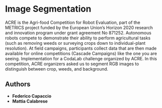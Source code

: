 # Image Segmentation

ACRE is the Agri-food Competition for Robot Evaluation, part of the METRICS project funded by the European Union’s Horizon 2020 research and innovation program under grant agreement No 871252. Autonomous robots compete to demonstrate their ability to perform agricultural tasks (such as removing weeds or surveying crops down to individual-plant resolution). At field campaigns, participants collect data that are then made available for online competitions (Cascade Campaigns) like the one you are seeing.
Implementation for a CodaLab challenge organized by ACRE. In this competition, ACRE organizers asked us to segment RGB images to distinguish between crop, weeds, and background.


## Authors

* **Federico Capaccio**
* **Mattia Calabrese**

